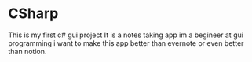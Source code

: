 # CSharp
This is my first c# gui project
It is a notes taking app
im a begineer at gui programming 
i want to make this app better than evernote or even better than notion.
